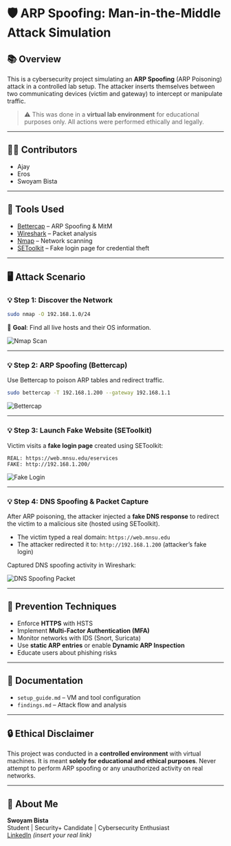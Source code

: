 # 🛡️ ARP Spoofing: Man-in-the-Middle Attack Simulation

## 📚 Overview
This is a cybersecurity project simulating an **ARP Spoofing** (ARP Poisoning) attack in a controlled lab setup. The attacker inserts themselves between two communicating devices (victim and gateway) to intercept or manipulate traffic.

> ⚠️ This was done in a **virtual lab environment** for educational purposes only. All actions were performed ethically and legally.

---

## 👨‍💻 Contributors
- Ajay  
- Eros  
- Swoyam Bista

---

## 🧰 Tools Used
- [Bettercap](https://www.bettercap.org/) – ARP Spoofing & MitM
- [Wireshark](https://www.wireshark.org/) – Packet analysis
- [Nmap](https://nmap.org/) – Network scanning
- [SEToolkit](https://tools.kali.org/information-gathering/setoolkit) – Fake login page for credential theft

---

## 🖥️ Attack Scenario

### 💡 Step 1: Discover the Network
```bash
sudo nmap -O 192.168.1.0/24
```
📌 **Goal**: Find all live hosts and their OS information.

![Nmap Scan](images/nmap_scan_example.png)

---

### 💡 Step 2: ARP Spoofing (Bettercap)
Use Bettercap to poison ARP tables and redirect traffic.
```bash
sudo bettercap -T 192.168.1.200 --gateway 192.168.1.1
```

![Bettercap](images/bettercap_attack_flow.png)

---

### 💡 Step 3: Launch Fake Website (SEToolkit)
Victim visits a **fake login page** created using SEToolkit:
```
REAL: https://web.mnsu.edu/eservices  
FAKE: http://192.168.1.200/
```

![Fake Login](images/setoolkit_fake_login.png)

---

### 💡 Step 4: DNS Spoofing & Packet Capture

After ARP poisoning, the attacker injected a **fake DNS response** to redirect the victim to a malicious site (hosted using SEToolkit).

- The victim typed a real domain: `https://web.mnsu.edu`
- The attacker redirected it to: `http://192.168.1.200` (attacker’s fake login)

Captured DNS spoofing activity in Wireshark:

![DNS Spoofing Packet](images/wireshark_dns_spoof.png)

---

## 🔐 Prevention Techniques
- Enforce **HTTPS** with HSTS
- Implement **Multi-Factor Authentication (MFA)**
- Monitor networks with IDS (Snort, Suricata)
- Use **static ARP entries** or enable **Dynamic ARP Inspection**
- Educate users about phishing risks

---

## 📄 Documentation
- `setup_guide.md` – VM and tool configuration
- `findings.md` – Attack flow and analysis

---

## 🔒 Ethical Disclaimer
This project was conducted in a **controlled environment** with virtual machines. It is meant **solely for educational and ethical purposes**. Never attempt to perform ARP spoofing or any unauthorized activity on real networks.

---

## 🙋 About Me
**Swoyam Bista**  
Student | Security+ Candidate | Cybersecurity Enthusiast  
[LinkedIn](https://www.linkedin.com/) *(insert your real link)*
